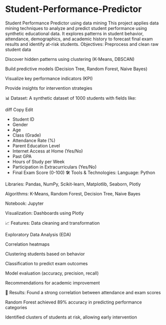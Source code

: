 # Student-Performance-Predictor
Student Performance Predictor using data mining
This project applies data mining techniques to analyze and predict student performance using synthetic educational data. It explores patterns in student behavior, attendance, demographics, and academic history to forecast final exam results and identify at-risk students.
Objectives:
Preprocess and clean raw student data

Discover hidden patterns using clustering (K-Means, DBSCAN)

Build predictive models (Decision Tree, Random Forest, Naive Bayes)

Visualize key performance indicators (KPI)

Provide insights for intervention strategies

📊 Dataset:
A synthetic dataset of 1000 students with fields like:

diff
Copy
Edit
- Student ID
- Gender
- Age
- Class (Grade)
- Attendance Rate (%)
- Parent Education Level
- Internet Access at Home (Yes/No)
- Past GPA
- Hours of Study per Week
- Participation in Extracurriculars (Yes/No)
- Final Exam Score (0-100)
🛠️ Tools & Technologies:
Language: Python

Libraries: Pandas, NumPy, Scikit-learn, Matplotlib, Seaborn, Plotly

Algorithms: K-Means, Random Forest, Decision Tree, Naive Bayes

Notebook: Jupyter

Visualization: Dashboards using Plotly

📈 Features:
Data cleaning and transformation

Exploratory Data Analysis (EDA)

Correlation heatmaps

Clustering students based on behavior

Classification to predict exam outcomes

Model evaluation (accuracy, precision, recall)

Recommendations for academic improvement

📌 Results:
Found a strong correlation between attendance and exam scores

Random Forest achieved 89% accuracy in predicting performance categories

Identified clusters of students at risk, allowing early intervention
